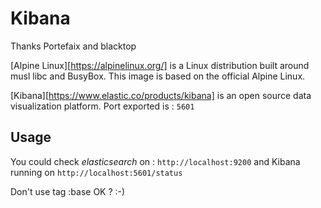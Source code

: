 # Kibana
Thanks Portefaix and blacktop

[Alpine Linux][https://alpinelinux.org/] is a Linux distribution built around musl libc and BusyBox.
This image is based on the official Alpine Linux.

[Kibana][https://www.elastic.co/products/kibana] is an open source data visualization platform.
Port exported is : `5601`

## Usage

You could check *elasticsearch* on : `http://localhost:9200` and Kibana running on `http://localhost:5601/status`

Don't use tag :base OK ? :-)